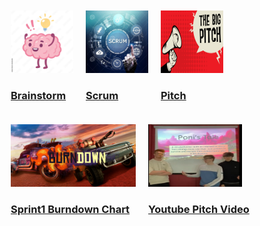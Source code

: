 <style>
    .div1 {
        float: left;
        margin: 10px;
    }
        .div2 {
        float: left;
        margin: 10px;
    }
</style>
<div class="div1">
<a href="https://trello.com/invite/b/OwZnBP8b/ATTIab4ef2818b354effec85ab30b00289ea37EE9C00/brainstorm"><img src="images/brain.jpg" width="100" height="100"><h3><strong>Brainstorm</strong></h3></a>
</div>
<div class="div2">
<a href="https://trello.com/invite/b/yILFNXR8/ATTI8692956cf82f9af1076989cf0c814b4c8C81A282/scrum"><img src="images/scrum.jpg" width="100" height="100"><h3><strong>Scrum</strong></h3></a>
</div>
<div class="div2">
<a href="https://docs.google.com/presentation/d/11A_n445xwg4Z1wd9hlrLHQ51T6virhRN0epvZPNZ1zY/edit?usp=sharing"><img src="images/Pitch.png" width="100" height="100"><h3><strong>Pitch</strong></h3></a>
</div>
<div class="div2">
<a href="https://docs.google.com/spreadsheets/d/1pucJXIp5Q5qYQ8lhXrtaNKuTcodfR0Fo6UYcp6quC44/edit?usp=sharing"><img src="images/Burndown.jpg" width="200" height="100"><h3><strong>Sprint1 Burndown Chart</strong></h3></a>
    
</div>
<div class="div2">
<a href="https://youtu.be/vKmLEXTAchI"><img src="images/video.png" width="150" height="100"><h3><strong>Youtube Pitch Video</strong></h3></a>
</div>




